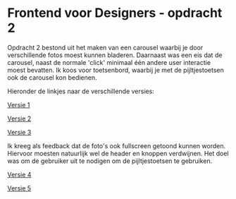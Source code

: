 # Frontend voor Designers - opdracht 2

Opdracht 2 bestond uit het maken van een carousel waarbij je door verschillende fotos moest kunnen bladeren. Daarnaast was een eis dat de carousel, naast de normale 'click' minimaal één andere user interactie moest bevatten. Ik koos voor toetsenbord, waarbij je met de pijltjestoetsen ook de carousel kon bedienen.

Hieronder de linkjes naar de verschillende versies:

[Versie 1](https://github.com/TomWesterhof/Frontend-voor-Designers/tree/master/Opdracht%202/v1)

[Versie 2](https://github.com/TomWesterhof/Frontend-voor-Designers/tree/master/Opdracht%202/v2)

[Versie 3](https://github.com/TomWesterhof/Frontend-voor-Designers/tree/master/Opdracht%202/v3)

Ik kreeg als feedback dat de foto's ook fullscreen getoond kunnen worden. Hiervoor moesten natuurlijk wel de header en knoppen verdwijnen. Het doel was om de gebruiker uit te nodigen om de pijltjestoetsen te gebruiken.

[Versie 4](https://github.com/TomWesterhof/Frontend-voor-Designers/tree/master/Opdracht%202/v4)

[Versie 5](https://github.com/TomWesterhof/Frontend-voor-Designers/tree/master/Opdracht%202/v5)
